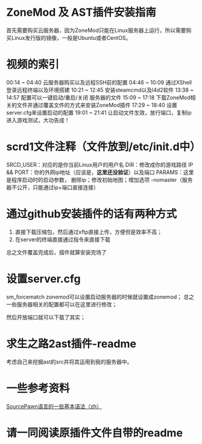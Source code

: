 # ZoneMod 及 AST插件安装指南
首先需要购买云服务器，因为ZoneMod只能在Linux服务器上运行，所以需要购买Linux发行版的镜像，一般是Ubuntu或者CentOS。

# 视频的索引
00:14 ~ 04:40 云服务器购买以及远程SSH前的配置
04:46 ~ 10:09 通过XShell登录远程终端以及环境搭建
10:21 ~ 12:45 安装steamcmd以及l4d2软件
13:38 ~ 14:57 配置可以一键启动/重启/关闭 服务器的文件
15:09 ~ 17:18 下载ZoneMod相关的文件并通过覆盖文件的方式来安装ZoneMod插件
17:29 ~ 18:40 设置server.cfg来设置启动的配置
19:01 ~ 21:41 让启动文件生效，放行端口，复制ip进入游戏测试，大功告成！


# scrd1文件注释（文件放到/etc/init.d中）
SRCD_USER：对应的是你当前Linux用户的用户名
DIR：修改成你的游戏路径
IP && PORT：你的外网ip地址（应该是，**这里还没验证**）以及端口
PARAMS：这里是程序启动时的启动参数， 删除ip；修改初始地图；增加选项 -nomaster（服务器不公开，只能通过ip+端口直接连接）

# 通过github安装插件的话有两种方式
1. 直接下载压缩包，然后通过xftp直接上传，方便但是效率不高；
1. 在server的终端直接通过指令来直接下载

总之文件覆盖完成后，插件就算安装完场了

# 设置server.cfg
sm_forcematch zonemod可以设置启动服务器的时候就设置成zonemod；
总之一些服务器相关的配置都可以在这里进行修改；

然后开放端口就可以下载了其实；


# 求生之路2ast插件-readme
考虑自己来挖掘ast的src并将其运用到我的服务器中。

# 一些参考资料
[SourcePawn语言的一些基本语法（zh）](https://wiki.alliedmods.net/Zh_cn:Introduction_to_SourcePawn_1.7)

# 请一同阅读原插件文件自带的readme

# 

